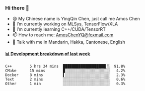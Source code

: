 ### Hi there 👋
- 😄 My Chinese name is YingQin Chen, just call me Amos Chen
- 🔭 I’m currently working on MLSys, TensorFlow/XLA
- 🌱 I’m currently learning C++/CUDA/TensorRT
- 📫 How to reach me: AmosChenYQ@foxmail.com
- 💬 Talk with me in Mandarin, Hakka, Cantonese, English

<!-- waka-box start -->
#### <a href="https://gist.github.com/becb911736b10de673d72f2a472b1e52" target="_blank">📊 Development breakdown of last week</a>
```text
C++        5 hrs 34 mins  ███████████████████▎░  91.8%
CMake      15 mins        ▉░░░░░░░░░░░░░░░░░░░░   4.2%
Docker     8 mins         ▍░░░░░░░░░░░░░░░░░░░░   2.3%
Text       2 mins         ░░░░░░░░░░░░░░░░░░░░░   0.6%
Other      1 min          ░░░░░░░░░░░░░░░░░░░░░   0.3%
```
<!-- waka-box end -->


<!--
**AmosChenYQ/AmosChenYQ** is a ✨ _special_ ✨ repository because its `README.md` (this file) appears on your GitHub profile.

Here are some ideas to get you started:

- 🔭 I’m currently working on 
- 🌱 I’m currently learning ...
- 👯 I’m looking to collaborate on ...
- 🤔 I’m looking for help with ...
- 📫 How to reach me: AmosChenYQ@foxmail.com
- 😄 Pronouns: ...
- ⚡ Fun fact: ...
-->
